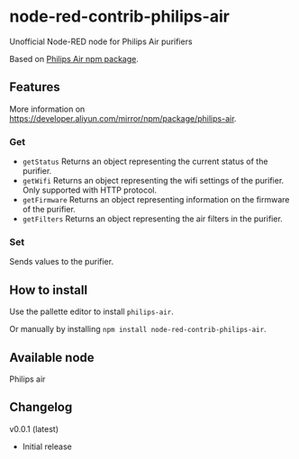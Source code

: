 # node-red-contrib-philips-air
Unofficial Node-RED node for Philips Air purifiers

Based on [Philips Air npm package](https://github.com/Sunoo/philips-air#readme).


## Features
More information on https://developer.aliyun.com/mirror/npm/package/philips-air.

### Get 
* ```getStatus``` Returns an object representing the current status of the purifier.
* ```getWifi``` Returns an object representing the wifi settings of the purifier. Only supported with HTTP protocol.
* ```getFirmware``` Returns an object representing information on the firmware of the purifier.
* ```getFilters``` Returns an object representing the air filters in the purifier.

### Set
Sends values to the purifier.


## How to install
Use the pallette editor to install ```philips-air```.

Or manually by installing ```npm install node-red-contrib-philips-air```.


## Available node
Philips air


## Changelog
v0.0.1 (latest)
* Initial release